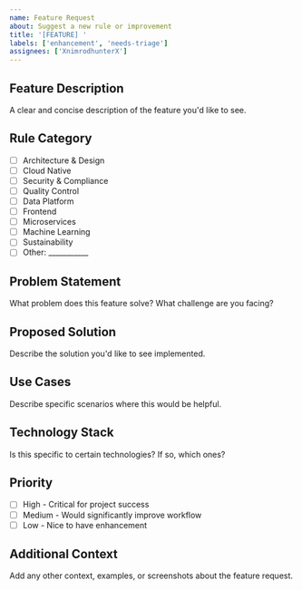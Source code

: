 ```yaml
---
name: Feature Request
about: Suggest a new rule or improvement
title: '[FEATURE] '
labels: ['enhancement', 'needs-triage']
assignees: ['XnimrodhunterX']
---
```


## Feature Description
A clear and concise description of the feature you'd like to see.

## Rule Category
- [ ] Architecture & Design
- [ ] Cloud Native
- [ ] Security & Compliance
- [ ] Quality Control
- [ ] Data Platform
- [ ] Frontend
- [ ] Microservices
- [ ] Machine Learning
- [ ] Sustainability
- [ ] Other: ___________

## Problem Statement
What problem does this feature solve? What challenge are you facing?

## Proposed Solution
Describe the solution you'd like to see implemented.

## Use Cases
Describe specific scenarios where this would be helpful.

## Technology Stack
Is this specific to certain technologies? If so, which ones?

## Priority
- [ ] High - Critical for project success
- [ ] Medium - Would significantly improve workflow
- [ ] Low - Nice to have enhancement

## Additional Context
Add any other context, examples, or screenshots about the feature request.
